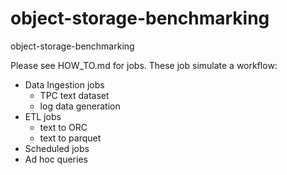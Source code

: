 # object-storage-benchmarking

object-storage-benchmarking  

Please see HOW\_TO.md for jobs. These job simulate a workflow:  

* Data Ingestion jobs
    - TPC text dataset
    - log data generation
* ETL jobs
    - text to ORC
    - text to parquet
* Scheduled jobs
* Ad hoc queries
